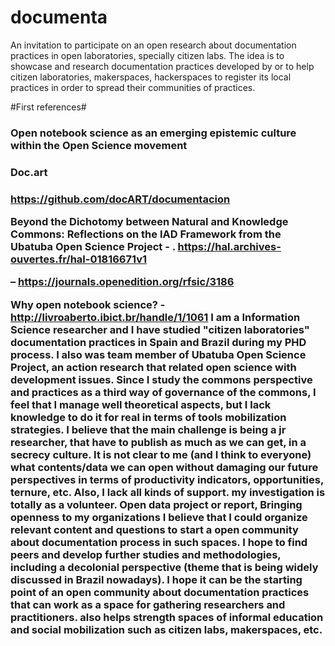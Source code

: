 # documenta
An invitation to participate on an open research about documentation practices in open laboratories, specially citizen labs. The idea is to showcase and research documentation practices developed by or to help citizen laboratories, makerspaces, hackerspaces to register its local practices in order to spread their communities of practices. 

#First references#

<h3> Open notebook science as an emerging epistemic culture within the Open Science movement </h3>

<h3> Doc.art <h3> 

https://github.com/docART/documentacion 

Beyond the Dichotomy between Natural and Knowledge Commons: Reflections on the IAD Framework from the Ubatuba Open Science Project - . https://hal.archives-ouvertes.fr/hal-01816671v1

 – https://journals.openedition.org/rfsic/3186

Why open notebook science? - http://livroaberto.ibict.br/handle/1/1061	I am a Information Science researcher and I have studied "citizen laboratories" documentation practices in Spain and Brazil during my PHD process. I also was team member of Ubatuba Open Science Project, an action research that related open science with development issues. Since I study the commons perspective and practices as a third way of governance of the commons, I feel that I manage well theoretical aspects, but I lack knowledge to do it for real in terms of tools mobilization strategies.	I believe that the main challenge is being a jr researcher, that have to publish as much as we can get, in a secrecy culture. It is not clear to me (and I think to everyone) what contents/data we can open without damaging our future perspectives in terms of productivity indicators, opportunities, ternure, etc. Also, I lack all kinds of support. my investigation is totally as a volunteer.	Open data project or report, Bringing openness to my organizations	I believe that I could organize relevant content and questions to start a open community about documentation process in such spaces. I hope to find peers and develop further studies and methodologies, including a decolonial perspective (theme that is being widely discussed in Brazil nowadays).	I hope it can be the starting point of an open community about documentation practices that can work as a space for gathering researchers and practitioners. also helps strength spaces of informal education and social mobilization such as citizen labs, makerspaces, etc.

